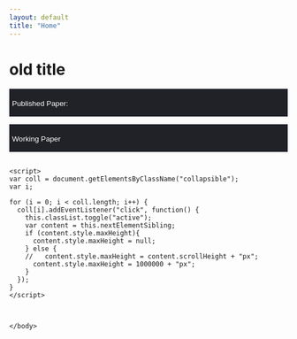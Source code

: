 ```yaml
---
layout: default
title: "Home"
---
```

<head>
<meta name="viewport" content="width=device-width, initial-scale=1">
<style>
    .collapsible {
      background-color: #212228;
      color: white;
      cursor: pointer;
      padding: 5px;
      width: 100%;
      border: none;
      text-align: left;
      outline: none;
      /* font-size:10px; */
      display: inline-block;
      height: 50px;
    }
    .active, .collapsible:hover {
      background-color: #212228;
      display: inline-block
    }
    .collapsible:after {
      content: '\002B';
      color: white;
      font-weight: bold;
      float: right;
      margin-left: 5px;
      display: inline-block
    }
    .active:after {
      content: "\2212";
      display: inline-block
    }
    .content {
      padding: 0 5px;
      max-height: 0;
      /* height: 10px; */
      color: white;
      overflow: hidden;
      transition: max-height 0.2s ease-out;
      background-color: #212228
    }
    </style>
</head>
<body>

<h1>old title</h1>
<!-- first parts -->
<button class="collapsible"><p>Published Paper: </p></button>
<div class="content"> 
<!-- first papers -->
<button class="collapsible">
        <div style="display: inline-block">
            <p style="display: inline-block">“Shareholder Activism and Voluntary Disclosure”,</p>
            <p style="display: inline-block"> (with Jordan Schoenfeld),</p>
            <i><p style="display: inline-block"> Journal of Accounting Research,</p></i>
            <p style="display: inline-block"> 2017, 22(3), 1307–1339</p>
            <p style="display:inline-block;"> <a style="color:white" href="https://doi.org/10.1007/s11142-017-9408-0" target="_blank">link</a>.</p>
        </div>
</button>


<div class="content">
    <br>
    <i><b>Abstract:</b></i>
    Using the staggered adoption of universal demand (UD) laws in the United States, we study the effect of shareholder litigation risk on corporate disclosure. We find that disclosure significantly increases after UD laws make it more difficult to file derivative lawsuits. Specifically, firms issue more earnings forecasts and voluntary 8-K filings, and increase the length of management discussion and analysis (MD&A) in their 10-K filings. We further assess the direct and indirect channels through which UD laws affect firms' disclosure policies. We find that the effect of UD laws on corporate disclosure is driven by firms facing relatively higher ex ante derivative litigation risk and higher operating uncertainty, as well as firms for which shareholder litigation is a more important mechanism to discipline managers.
</div>
<!-- second papers -->
<button class="collapsible">
  <div style="display: inline-block">
    <p style="display: inline-block">“Shareholder Litigation and Corporate Disclosure: Evidence from Shareholder Derivative Suits”, with Y. Lou and R. Wang”,</p>
      <i><p style="display: inline-block"> Journal of Accounting Research,</p></i>
      <p style="display: inline-block">2018, 56(3), 797–842</p>
      <p style="display:inline-block;"> <a style="color:white" href="https://doi.org/10.1111/1475-679X.12191" target="_blank">link</a>.</p>
  </div>
</button>
<div class="content">
    <br>
    <i><b>Abstract:</b></i>
    Using the staggered adoption of universal demand (UD) laws in the United States, we study the effect of shareholder litigation risk on corporate disclosure. We find that disclosure significantly increases after UD laws make it more difficult to file derivative lawsuits. Specifically, firms issue more earnings forecasts and voluntary 8-K filings, and increase the length of management discussion and analysis (MD&A) in their 10-K filings. We further assess the direct and indirect channels through which UD laws affect firms' disclosure policies. We find that the effect of UD laws on corporate disclosure is driven by firms facing relatively higher ex ante derivative litigation risk and higher operating uncertainty, as well as firms for which shareholder litigation is a more important mechanism to discipline managers.
</div>
<!-- third papers -->
<button class="collapsible">
    <div style="display: inline-block">
        <p style="display: inline-block">“Corporate Disclosure as a Tacit Coordination Mechanism: Evidence from Cartel Enforcement Regulations”, with G. She and A. Zaldokas, </p>
        <i><p style="display: inline-block">Journal of Accounting Research,</p></i>
        <p style="display: inline-block">2020, 58(2), 295–332</p>
        <p style="display:inline-block;"> <a style="color:white" href="https://doi.org/10.1111/1475-679X.12301" target="_blank">link</a>.</p>
    </div>
</button>

<div class="content">
    <br>
    <i><b>Abstract:</b></i>
    We empirically study how collusion in product markets affects firms' financial disclosure strategies. We find that after a rise in cartel enforcement, U.S. firms start sharing more detailed information in their financial disclosure about their customers, contracts, and products. This new information potentially benefits peers by helping to tacitly coordinate actions in product markets. Indeed, changes in disclosure are associated with higher future profitability. Our results highlight the potential conflict between securities and antitrust regulations.
</div>








</div>
    
<!-- second parts -->
<button class="collapsible"><p>Working Paper</p></button>
<div class="content"> 
<!-- 1st papers -->
<button class="collapsible">
    <div style="display: inline-block">
        <p style="display: inline-block">“Learning to Disclose: Disclosure Dynamics in the 1890s Streetcar Industry”, with M. Breuer and R. Stoumbos</p>
        <i><p style="display: inline-block">SSRN</p></i>
        <p style="display: inline-block">2021</p>
        <p style="display:inline-block;"> <a style="color:white" href="https://papers.ssrn.com/sol3/papers.cfm?abstract_id=3757679" target="_blank">link</a>.</p>
    </div>
</button>

<div class="content">
    <br>
    <i><b>Abstract:</b></i>
    We study the descriptiveness of the “unravelling” prediction in the 1890s streetcar industry. In this historical setting, capital-intensive streetcar companies gain the opportunity to disclose their earnings to dispersed investors via a new, quarterly newspaper supplement. We document that a quarter of the companies withhold their earnings from the ﬁrst supplement, inconsistent with the “unravelling” prediction. However, almost all these companies start disclosing within the next couple of supplements, with the relatively-better companies among the remaining non-disclosers initiating disclosure and leaving the pool of non-disclosers each quarter. We interpret these stylized facts through the lens of a disclosure model featuring level-k thinking. Our model estimates that a substantial share of the companies employs a lower level of strategic thinking in the ﬁrst supplement. This deviation from rational expectations appears to explain the initial failure of the “unravelling” prediction. Over time, companies appear to adopt higher levels of thinking, contributing to the rapid convergence to an (almost) full disclosure equilibrium. Collectively, our evidence is consistent with market forces yielding an (almost) full disclosure equilibrium in the medium to long run through repetition and learning.
</div>

<!-- 2nd papers -->
<button class="collapsible">
    <div style="display: inline-block">
        <p style="display: inline-block"> “A New Measure of Voluntary Disclosure: Evidence from Corporate Websites”, with R. Boulland and M. Breuer</p>
        <i><p style="display: inline-block">SSRN</p></i>
        <p style="display: inline-block">2021</p>
        <p style="display:inline-block;"> <a style="color:white" href="https://papers.ssrn.com/sol3/papers.cfm?abstract_id=3816623" target="_blank">link</a>.</p>
    </div>
</button>

<div class="content">
    <br>
    <i><b>Abstract:</b></i>
    3We construct a new measure of voluntary disclosure based on ﬁrms’ websites. Using the Wayback Machine, we create a standardized measure of disclosure capturing the quantity of information on ﬁrms’ websites. We validate our measure by documenting that it is positively associated with established measures of ﬁrms’ voluntary disclosure and liquidity. Importantly, we document that our measure, while correlated with established disclosure measures, is not subsumed by those measures. It complements existing measures in three important ways. First, our measure captures not only capital-market-related but also additional information geared toward stakeholders other than investors (e.g., customers). Secondly, our measure can be calculated for a broader sample of ﬁrms, including small, private, and international ﬁrms. Lastly, our measure can be customized to ﬁt the speciﬁc research question at hand (e.g., ESG disclosures) via textual analysis of website content.
</div>

<!-- 3rd papers -->
<button class="collapsible">
    <div style="display: inline-block">
        <p style="display: inline-block">“Public Company Auditing Around the Securities Exchange Act”, with M. Breuer, J. Koenraadt and R. Stoumbos</p>
        <i><p style="display: inline-block">SSRN</p></i>
        <p style="display: inline-block">2021</p>
        <p style="display:inline-block;"> <a style="color:white" href="http://dx.doi.org/10.2139/ssrn.3837593" target="_blank">link</a>.</p>
    </div>
</button>

<div class="content">
    <br>
    <i><b>Abstract:</b></i>
    We study the descriptiveness of the “unravelling” prediction in the 1890s streetcar industry. In this historical setting, capital-intensive streetcar companies gain the opportunity to disclose their earnings to dispersed investors via a new, quarterly newspaper supplement. We document that a quarter of the companies withhold their earnings from the ﬁrst supplement, inconsistent with the “unravelling” prediction. However, almost all these companies start disclosing within the next couple of supplements, with the relatively-better companies among the remaining non-disclosers initiating disclosure and leaving the pool of non-disclosers each quarter. We interpret these stylized facts through the lens of a disclosure model featuring level-k thinking. Our model estimates that a substantial share of the companies employs a lower level of strategic thinking in the ﬁrst supplement. This deviation from rational expectations appears to explain the initial failure of the “unravelling” prediction. Over time, companies appear to adopt higher levels of thinking, contributing to the rapid convergence to an (almost) full disclosure equilibrium. Collectively, our evidence is consistent with market forces yielding an (almost) full disclosure equilibrium in the medium to long run through repetition and learning.
</div>





</div>


    
    













    <script>
    var coll = document.getElementsByClassName("collapsible");
    var i;
    
    for (i = 0; i < coll.length; i++) {
      coll[i].addEventListener("click", function() {
        this.classList.toggle("active");
        var content = this.nextElementSibling;
        if (content.style.maxHeight){
          content.style.maxHeight = null;
        } else {
        //   content.style.maxHeight = content.scrollHeight + "px";
          content.style.maxHeight = 1000000 + "px";
        } 
      });
    }
    </script>
    
    
    
    </body>